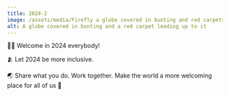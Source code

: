 ```yaml
---
title: 2024-2
image: /assets/media/Firefly a globe covered in bunting and red carpets 87309.jpg
alt: A globe covered in bunting and a red carpet leading up to it
---
```


👋🏿 Welcome in 2024 everybody!

🫂 Let 2024 be more inclusive.

🌏 Share what you do. Work together. Make the world a more welcoming place for all of us 💚
